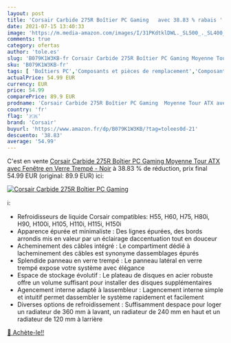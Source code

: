 ```yaml
---
layout: post
title: 'Corsair Carbide 275R Boîtier PC Gaming   avec 38.83 % rabais '
date: 2021-07-15 13:40:33
image: 'https://m.media-amazon.com/images/I/31PKdtklDWL._SL500_._SL400_.jpg'
comments: true
category: ofertas
author: 'tole.es'
slug: 'B079K1W3KB-fr Corsair Carbide 275R Boîtier PC Gaming Moyenne Tour ATX...'
sku: 'B079K1W3KB-fr'
tags: [ 'Boîtiers PC','Composants et pièces de remplacement','Composants externes','Informatique','corsair', ]
actualPrice: 54.99 EUR
currency: EUR
price: 54.99
comparePrice: 89.9 EUR
prodname: 'Corsair Carbide 275R Boîtier PC Gaming  Moyenne Tour ATX avec Fenêtre en Verre Trempé  - Noir'
country: 'fr'
flag: '🇫🇷'
brand: 'Corsair'
buyurl: 'https://www.amazon.fr/dp/B079K1W3KB/?tag=tolees0d-21'
descuento: '38.83'
average: '54.99'
---
```


C'est en vente [Corsair Carbide 275R Boîtier PC Gaming  Moyenne Tour ATX avec Fenêtre en Verre Trempé  - Noir](https://www.amazon.fr/dp/B079K1W3KB/?tag=tolees0d-21)  à  38.83 % de réduction, prix final  54.99 EUR (original: 89.9 EUR) ici:

[![Corsair Carbide 275R Boîtier PC Gaming  ](https://m.media-amazon.com/images/I/31PKdtklDWL._SL500_._SL400_.jpg)](https://www.amazon.fr/dp/B079K1W3KB/?tag=tolees0d-21)

ℹ️:

- Refroidisseurs de liquide Corsair compatibles: H55, H60, H75, H80i, H90, H100i, H105, H110i, H115i, H150i
- Apparence épurée et minimaliste : Des lignes épurées, des bords arrondis mis en valeur par un éclairage daccentuation tout en douceur
- Acheminement des câbles intégré : Le compartiment dédié à lacheminement des câbles est synonyme dassemblages épurés
- Splendide panneau en verre trempé : Le panneau latéral en verre trempé expose votre système avec élégance
- Espace de stockage évolutif : Le plateau de disques en acier robuste offre un volume suffisant pour installer des disques supplémentaires
- Agencement interne adapté à lassembleur : Lagencement interne simple et intuitif permet dassembler le système rapidement et facilement
- Diverses options de refroidissement : Suffisamment despace pour loger un radiateur de 360 mm à lavant, un radiateur de 240 mm en haut et un radiateur de 120 mm à larrière

[🛒 Achète-le!!](https://www.amazon.fr/dp/B079K1W3KB/?tag=tolees0d-21)
